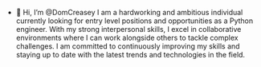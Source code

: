 - 👋 Hi, I’m @DomCreasey
I am a hardworking and ambitious individual currently looking for entry level positions and opportunities as a Python engineer.
 With my strong interpersonal skills, I excel in collaborative environments where I can work alongside others to tackle complex challenges.
I am committed to continuously improving my skills and staying up to date with the latest trends and technologies in the field.

<!---
DomCreasey/DomCreasey is a ✨ special ✨ repository because its `README.md` (this file) appears on your GitHub profile.
You can click the Preview link to take a look at your changes.
--->
